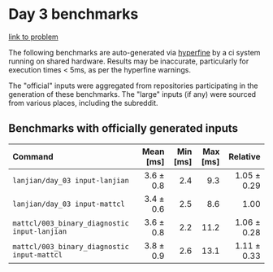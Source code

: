 # Day 3 benchmarks

[link to problem](http://adventofcode.com/2021/day/3)

The following benchmarks are auto-generated via [hyperfine](https://github.com/sharkdp/hyperfine) by a ci system running on shared hardware. Results may be inaccurate, particularly for execution times < 5ms, as per the hyperfine warnings.

The "official" inputs were aggregated from repositories participating in the generation of these benchmarks. The "large" inputs (if any) were sourced from various places, including the subreddit.

## Benchmarks with officially generated inputs
| Command | Mean [ms] | Min [ms] | Max [ms] | Relative |
|:---|---:|---:|---:|---:|
| `lanjian/day_03 input-lanjian` | 3.6 ± 0.8 | 2.4 | 9.3 | 1.05 ± 0.29 |
| `lanjian/day_03 input-mattcl` | 3.4 ± 0.6 | 2.5 | 8.6 | 1.00 |
| `mattcl/003_binary_diagnostic input-lanjian` | 3.6 ± 0.8 | 2.2 | 11.2 | 1.06 ± 0.28 |
| `mattcl/003_binary_diagnostic input-mattcl` | 3.8 ± 0.9 | 2.6 | 13.1 | 1.11 ± 0.33 |
